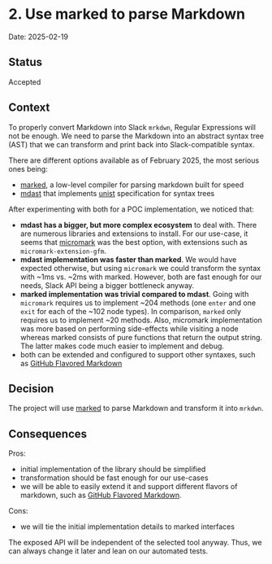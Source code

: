 # 2. Use marked to parse Markdown

Date: 2025-02-19

## Status

Accepted

## Context

To properly convert Markdown into Slack `mrkdwn`, Regular Expressions will not be enough. We need to parse the Markdown into an abstract syntax tree (AST) that we can transform and print back into Slack-compatible syntax.

There are different options available as of February 2025, the most serious ones being:

- [marked](https://github.com/markedjs/marked), a low-level compiler for parsing markdown built for speed
- [mdast](https://github.com/syntax-tree/mdast) that implements [unist](https://github.com/syntax-tree/unist) specification for syntax trees

After experimenting with both for a POC implementation, we noticed that:

- **mdast has a bigger, but more complex ecosystem** to deal with. There are numerous libraries and extensions to install. For our use-case, it seems that [micromark](https://github.com/micromark/micromark) was the best option, with extensions such as `micromark-extension-gfm`.
- **mdast implementation was faster than marked**. We would have expected otherwise, but using `micromark` we could transform the syntax with ~1ms vs. ~2ms with marked. However, both are fast enough for our needs, Slack API being a bigger bottleneck anyway.
- **marked implementation was trivial compared to mdast**. Going with `micromark` requires us to implement ~204 methods (one `enter` and one `exit` for each of the ~102 node types). In comparison, `marked` only requires us to implement ~20 methods. Also, micromark implementation was more based on performing side-effects while visiting a node whereas marked consists of pure functions that return the output string. The latter makes code much easier to implement and debug.
- both can be extended and configured to support other syntaxes, such as [GitHub Flavored Markdown](https://github.github.com/gfm/)

## Decision

The project will use [marked](https://github.com/markedjs/marked) to parse Markdown and transform it into `mrkdwn`.

## Consequences

Pros:

- initial implementation of the library should be simplified
- transformation should be fast enough for our use-cases
- we will be able to easily extend it and support different flavors of markdown, such as [GitHub Flavored Markdown](https://github.github.com/gfm/).

Cons:

- we will tie the initial implementation details to marked interfaces

The exposed API will be independent of the selected tool anyway. Thus, we can always change it later and lean on our automated tests.
